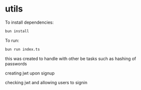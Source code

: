 # utils

To install dependencies:

```bash
bun install
```

To run:

```bash
bun run index.ts
```

this was created to handle with other be tasks such as hashing of passwords

creating jwt upon signup

checking jwt and allowing users to signin

